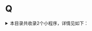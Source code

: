 # Q
<details>
<summary>
本目录共收录2个小程序，详情见如下：
</summary>

- [全家微会员](https://github.com/zirawell/Ad-Cleaner/tree/main/Adblock/Applet/Wechat/Q/%E5%85%A8%E5%AE%B6%E5%BE%AE%E4%BC%9A%E5%91%98)
- [全球泊](https://github.com/zirawell/Ad-Cleaner/tree/main/Adblock/Applet/Wechat/Q/%E5%85%A8%E7%90%83%E6%B3%8A)

</details>